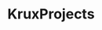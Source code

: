 ---
title: KruxProjects
layout: default
permalink: /projects/
background: "/images/backgrounds/background-14.jpg"
---